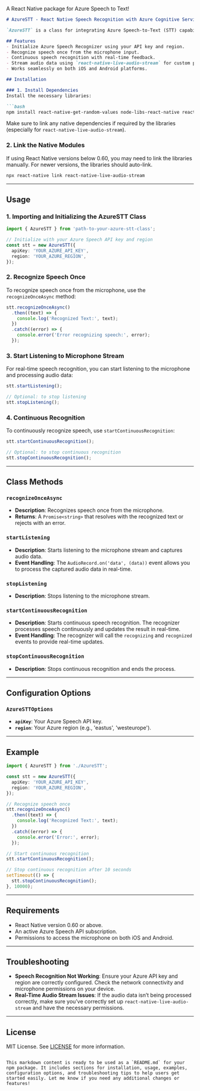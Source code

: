 A React Native package for Azure Speech to Text!
```markdown
# AzureSTT - React Native Speech Recognition with Azure Cognitive Services

`AzureSTT` is a class for integrating Azure Speech-to-Text (STT) capabilities into your React Native application using the Microsoft Cognitive Services Speech SDK and `react-native-live-audio-stream`. This package helps you recognize speech from a microphone stream and process it in real-time.

## Features
- Initialize Azure Speech Recognizer using your API key and region.
- Recognize speech once from the microphone input.
- Continuous speech recognition with real-time feedback.
- Stream audio data using `react-native-live-audio-stream` for custom processing.
- Works seamlessly on both iOS and Android platforms.

## Installation

### 1. Install Dependencies
Install the necessary libraries:

```bash
npm install react-native-get-random-values node-libs-react-native react-native-live-audio-stream microsoft-cognitiveservices-speech-sdk
```

Make sure to link any native dependencies if required by the libraries (especially for `react-native-live-audio-stream`).

### 2. Link the Native Modules
If using React Native versions below 0.60, you may need to link the libraries manually. For newer versions, the libraries should auto-link.

```bash
npx react-native link react-native-live-audio-stream
```

---

## Usage

### 1. Importing and Initializing the AzureSTT Class

```typescript
import { AzureSTT } from 'path-to-your-azure-stt-class';

// Initialize with your Azure Speech API key and region
const stt = new AzureSTT({
  apiKey: 'YOUR_AZURE_API_KEY',
  region: 'YOUR_AZURE_REGION',
});
```

### 2. Recognize Speech Once
To recognize speech once from the microphone, use the `recognizeOnceAsync` method:

```typescript
stt.recognizeOnceAsync()
  .then((text) => {
    console.log('Recognized Text:', text);
  })
  .catch((error) => {
    console.error('Error recognizing speech:', error);
  });
```

### 3. Start Listening to Microphone Stream
For real-time speech recognition, you can start listening to the microphone and processing audio data:

```typescript
stt.startListening();

// Optional: to stop listening
stt.stopListening();
```

### 4. Continuous Recognition
To continuously recognize speech, use `startContinuousRecognition`:

```typescript
stt.startContinuousRecognition();

// Optional: to stop continuous recognition
stt.stopContinuousRecognition();
```

---

## Class Methods

### `recognizeOnceAsync`
- **Description**: Recognizes speech once from the microphone.
- **Returns**: A `Promise<string>` that resolves with the recognized text or rejects with an error.

### `startListening`
- **Description**: Starts listening to the microphone stream and captures audio data.
- **Event Handling**: The `AudioRecord.on('data', (data))` event allows you to process the captured audio data in real-time.

### `stopListening`
- **Description**: Stops listening to the microphone stream.

### `startContinuousRecognition`
- **Description**: Starts continuous speech recognition. The recognizer processes speech continuously and updates the result in real-time.
- **Event Handling**: The recognizer will call the `recognizing` and `recognized` events to provide real-time updates.

### `stopContinuousRecognition`
- **Description**: Stops continuous recognition and ends the process.

---

## Configuration Options

### `AzureSTTOptions`
- **`apiKey`**: Your Azure Speech API key.
- **`region`**: Your Azure region (e.g., 'eastus', 'westeurope').

---

## Example

```typescript
import { AzureSTT } from './AzureSTT';

const stt = new AzureSTT({
  apiKey: 'YOUR_AZURE_API_KEY',
  region: 'YOUR_AZURE_REGION',
});

// Recognize speech once
stt.recognizeOnceAsync()
  .then((text) => {
    console.log('Recognized Text:', text);
  })
  .catch((error) => {
    console.error('Error:', error);
  });

// Start continuous recognition
stt.startContinuousRecognition();

// Stop continuous recognition after 10 seconds
setTimeout(() => {
  stt.stopContinuousRecognition();
}, 10000);
```

---

## Requirements
- React Native version 0.60 or above.
- An active Azure Speech API subscription.
- Permissions to access the microphone on both iOS and Android.

---

## Troubleshooting

- **Speech Recognition Not Working**: Ensure your Azure API key and region are correctly configured. Check the network connectivity and microphone permissions on your device.
- **Real-Time Audio Stream Issues**: If the audio data isn’t being processed correctly, make sure you’ve correctly set up `react-native-live-audio-stream` and have the necessary permissions.

---

## License
MIT License. See [LICENSE](LICENSE) for more information.
```

This markdown content is ready to be used as a `README.md` for your npm package. It includes sections for installation, usage, examples, configuration options, and troubleshooting tips to help users get started easily. Let me know if you need any additional changes or features!